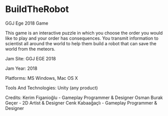 # BuildTheRobot
GGJ Ege 2018 Game

This game is an interactive puzzle in which you choose the order you would like to play and your order has consequences. You transmit information to scientist all around the world to help them build a robot that can save the world from the meteors.

Jam Site: 
GGJ EGE 2018

Jam Year: 
2018

Platforms: 
MS Windows, Mac OS X

Tools And Technologies: 
Unity (any product)

Credits: 
Kerim Figanioğlu - Gameplay Programmer & Designer
Osman Burak Geçer - 2D Artist & Designer
Cenk Kabaağaçlı - Gameplay Programmer & Designer
